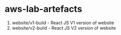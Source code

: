 # aws-lab-artefacts

1. website/v1-build - React JS V1 version of website
2. website/v2-build - React JS V2 version of website
